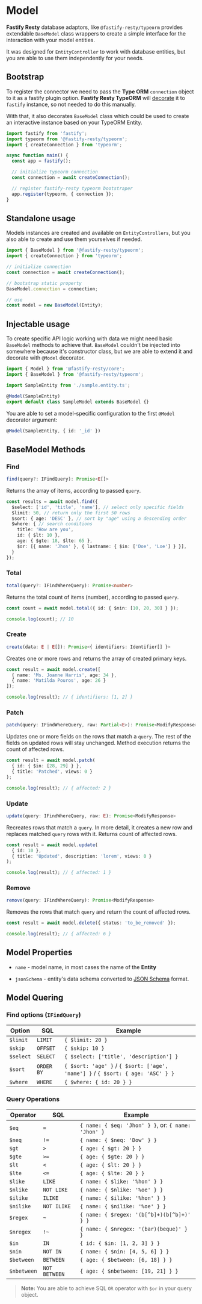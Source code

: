 # Model

**Fastify Resty** database adaptors, like `@fastify-resty/typeorm` provides extendable `BaseModel`
class wrappers to create a simple interface for the interaction with your model entities.

It was designed for `EntityController` to work with database entities,
but you are able to use them independently for your needs.

## Bootstrap

To register the connector we need to pass the **Type ORM** `connection` object to it
as a fastify plugin option. **Fastify Resty TypeORM** will [decorate](https://www.fastify.io/docs/latest/Decorators/) 
it to `fastify` instance, so not needed to do this manually.

With that, it also decorates `BaseModel` class which could be used to create an interactive 
instance based on your TypeORM Entity.

```ts
import fastify from 'fastify';
import typeorm from '@fastify-resty/typeorm';
import { createConnection } from 'typeorm';

async function main() {
  const app = fastify();

  // initialize typeorm connection
  const connection = await createConnection();

  // register fastify-resty typeorm bootstraper
  app.register(typeorm, { connection });
}
```

## Standalone usage

Models instances are created and available on `EntityControllers`, but you also able to 
create and use them yourselves if needed.

```ts
import { BaseModel } from '@fastify-resty/typeorm';
import { createConnection } from 'typeorm';

// initialize connection
const connection = await createConnection();

// bootstrap static property
BaseModel.connection = connection;

// use
const model = new BaseModel(Entity);
```

## Injectable usage

To create specific API logic working with data we might need basic `BaseModel` methods to achieve that. 
`BaseModel` couldn't be injected into somewhere because it's constructor class, but we are able to extend 
it and decorate with `@Model` decorator.

```ts
import { Model } from '@fastify-resty/core';
import { BaseModel } from '@fastify-resty/typeorm';

import SampleEntity from './sample.entity.ts';

@Model(SampleEntity)
export default class SampleModel extends BaseModel {}
```

You are able to set a model-specific configuration to the first `@Model` decorator argument:

```ts
@Model(SampleEntity, { id: '_id' })
```

## BaseModel Methods

### Find

```ts
find(query?: IFindQuery): Promise<E[]>
```

Returns the array of items, according to passed `query`.

```ts
const results = await model.find({
  $select: ['id', 'title', 'name'], // select only specific fields
  $limit: 50, // return only the first 50 rows
  $sort: { age: 'DESC' }, // sort by "age" using a descending order
  $where: { // search conditions
    title: 'How are you',
    id: { $lt: 10 },
    age: { $gte: 18, $lte: 65 },
    $or: [{ name: 'Jhon' }, { lastname: { $in: ['Doe', 'Loe'] } }],
  }
});
```

### Total

```ts
total(query?: IFindWhereQuery): Promise<number>
```

Returns the total count of items (number), according to passed `query`.

```ts
const count = await model.total({ id: { $nin: [10, 20, 30] } });

console.log(count); // 10
```

### Create

```ts
create(data: E | E[]): Promise<{ identifiers: Identifier[] }>
```

Creates one or more rows and returns the array of created primary keys.

```ts
const result = await model.create([
  { name: 'Ms. Joanne Harris', age: 34 },
  { name: 'Matilda Pouros', age: 26 }
]);

console.log(result); // { identifiers: [1, 2] }
```

### Patch

```ts
patch(query: IFindWhereQuery, raw: Partial<E>): Promise<ModifyResponse>
```

Updates one or more fields on the rows that match a `query`. The rest of the fields on 
updated rows will stay unchanged. Method execution returns the count of affected rows.

```ts
const result = await model.patch(
  { id: { $in: [28, 29] } },
  { title: 'Patched', views: 0 }
);

console.log(result); // { affected: 2 }
```

### Update

```ts
update(query: IFindWhereQuery, raw: E): Promise<ModifyResponse>
```

Recreates rows that match a `query`. In more detail, it creates a new row and replaces 
matched `query` rows with it. Returns count of affected rows.

```ts
const result = await model.update(
  { id: 10 },
  { title: 'Updated', description: 'lorem', views: 0 }
);

console.log(result); // { affected: 1 }
```

### Remove

```ts
remove(query: IFindWhereQuery): Promise<ModifyResponse>
```

Removes the rows that match `query` and return the count of affected rows.

```ts
const result = await model.delete({ status: 'to_be_removed' });

console.log(result); // { affected: 6 }
```

## Model Properties

- `name` - model name, in most cases the name of the **Entity**

- `jsonSchema` - entity's data schema converted to [JSON Schema](https://json-schema.org/) format. 

## Model Quering

### Find options (`IFindQuery`)

| Option | SQL | Example |
| --- | --- | --- |
| `$limit` | `LIMIT` | `{ $limit: 20 }` |
| `$skip` | `OFFSET` | `{ $skip: 10 }` |
| `$select` | `SELECT` | `{ $select: ['title', 'description'] }` |
| `$sort` | `ORDER BY` | `{ $sort: 'age' }` / `{ $sort: ['age', 'name'] }` / `{ $sort: { age: 'ASC' } }` |
| `$where` | `WHERE` | `{ $where: { id: 20 } }` |

### Query Operations

| Operator | SQL | Example |
| --- | --- | --- |
| `$eq` | `=` | `{ name: { $eq: 'Jhon' } }`, or: `{ name: 'Jhon' }` |
| `$neq` | `!=` | `{ name: { $neq: 'Dow' } }` |
| `$gt` | `>` | `{ age: { $gt: 20 } }` |
| `$gte` | `>=` | `{ age: { $gte: 20 } }` |
| `$lt` | `<` | `{ age: { $lt: 20 } }` |
| `$lte` | `<=` | `{ age: { $lte: 20 } }` |
| `$like` | `LIKE` | `{ name: { $like: '%hon' } }` |
| `$nlike` | `NOT LIKE` | `{ name: { $nlike: '%oe' } }` |
| `$ilike` | `ILIKE` | `{ name: { $ilike: '%hon' } }` |
| `$nilike` | `NOT ILIKE` | `{ name: { $nilike: '%oe' } }` |
| `$regex` | `~` | `{ name: { $regex: '(b[^b]+)(b[^b]+)' } }` |
| `$nregex` | `!~` | `{ name: { $nregex: '(bar)(beque)' } }` |
| `$in` | `IN` | `{ id: { $in: [1, 2, 3] } }` |
| `$nin` | `NOT IN` | `{ name: { $nin: [4, 5, 6] } }` |
| `$between` | `BETWEEN` | `{ age: { $between: [6, 18] } }` |
| `$nbetween` | `NOT BETWEEN` | `{ age: { $nbetween: [19, 21] } }` |

> **Note:** You are able to achieve SQL `OR` operator with `$or` in your query object.

